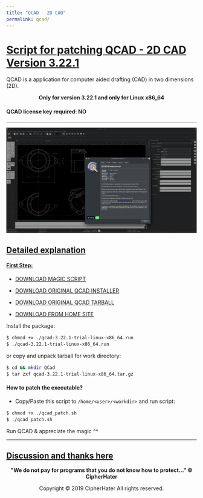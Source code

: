 ```yaml
---
title: "QCAD - 2D CAD"
permalink: qcad/
---
```


# [Script for patching QCAD - 2D CAD Version 3.22.1](https://cipherhater.pro/qcad/)

QCAD is a application for computer aided drafting (CAD) in two dimensions (2D).

<center>
	<p><b>
		Only for version 3.22.1 and only for Linux x86_64
	</b></p>
</center>

#### QCAD license key required: NO

---

![QCAD](images/qcad.jpg)


## [Detailed explanation]()


#### [First Step:]()


- [DOWNLOAD MAGIC SCRIPT](https://raw.githubusercontent.com/cipherhater/CipherHater/master/qcad_patch.sh)

- [DOWNLOAD ORIGINAL QCAD INSTALLER](https://github.com/cipherhaterteam/CipherHater/raw/master/orig/qcad-3.22.1-trial-linux-x86_64.run)

- [DOWNLOAD ORIGINAL QCAD TARBALL](https://github.com/cipherhaterteam/CipherHater/raw/master/orig/qcad-3.22.1-trial-linux-x86_64.tar.gz)

- [DOWNLOAD FROM HOME SITE](https://qcad.org/en/download)


Install the package:

```bash
$ chmod +x ./qcad-3.22.1-trial-linux-x86_64.run
$ ./qcad-3.22.1-trial-linux-x86_64.run
```

or copy and unpack tarball for work directory:

```bash
$ cd && mkdir QCad
$ tar zxf qcad-3.22.1-trial-linux-x86_64.tar.gz
``` 

#### How to patch the executable? 


- Copy/Paste this script to `/home/<user>/<workdir>` and run script:

```bash
$ chmod +x ./qcad_patch.sh
$ ./qcad_patch.sh
```


 Run QCAD & appreciate the magic ^^
 
---

## [Discussion and thanks here](https://gist.github.com/cipherhater/4e75d4e4551db171de03e9618456a7ea)

<center>
    <p><b>
	"We do not pay for programs that you do not know how to protect..." &copy; CipherHater
    </b></p>
</center>

<center>
    <p>
	Copyright &copy; 2019 CipherHater All rights reserved.
    </p>
</center>
